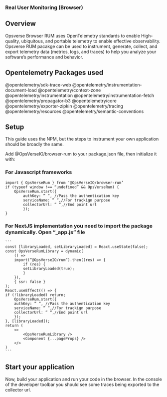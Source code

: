 ### Real User Monitoring (Browser)

## Overview

Opsverse Browser RUM uses OpenTelemetry standards to enable High-quality, ubiquitous, and portable telemetry to enable effective observability. Opsverse RUM pacakge can be used to instrument, generate, collect, and export telemetry data (metrics, logs, and traces) to help you analyze your software’s performance and behavior.

## Opentelemetry Packages used

@opentelemetry/sdk-trace-web @opentelemetry/instrumentation-document-load @opentelemetry/context-zone @opentelemetry/instrumentation @opentelemetry/instrumentation-fetch @opentelemetry/propagator-b3 @opentelemetry/core @opentelemetry/exporter-zipkin @opentelemetry/tracing @opentelemetry/resources @opentelemetry/semantic-conventions

## Setup

This guide uses the NPM, but the steps to instrument your own application should be broadly the same.

Add @OpsVerseIO/browser-rum to your package.json file, then initialize it with:

### For Javascript frameworks

```
import { OpsVerseRum } from ‘@OpsVerseIO/browser-rum’
if (typeof window !== “undefined” && OpsVerseRum) {
    OpsVerseRum.start({
        authKey: ” “, //Pass the authentication key
        serviceName: ” “,//For trackign purpose
        collectorUrl: ” “,//End point url
        });
}
```

### For NextJS implementation you need to import the package dynamically. Open “\_app.js” file

    ```
    const [libraryLoaded, setLibraryLoaded] = React.useState(false);
    const OpsVerseRumLibrary = dynamic(
        () =>
        import(“@OpsVerseIO/rum”).then((res) => {
            if (res) {
            setLibraryLoaded(true);
            }
        }),
        { ssr: false }
    );
    React.useEffect(() => {
    if (!libraryLoaded) return;
        OpsVerseRum.start({
        authKey: ” “, //Pass the authentication key
        serviceName: ” “,//For trackign purpose
        collectorUrl: ” “,//End point url
        });
    }, [libraryLoaded]);
    return (
        <>
            <OpsVerseRumLibrary />
            <Component {...pageProps} />
        </>
    )
    ```

## Start your application

Now, build your application and run your code in the browser. In the console of the developer toolbar you should see some traces being exported to the collector url.
